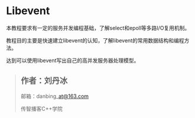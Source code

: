 # Libevent

本教程要求有一定的服务并发编程基础，了解select和epoll等多路I/O复用机制。

教程目的主要是快速建立libevent的认知，了解libevent的常用数据结构和编程方法。

达到可以使用libevent写出自己的高并发服务器处理模型。

> ## 作者：刘丹冰
>
> 邮箱：danbing\_at@163.com
>
> 传智播客C++学院



